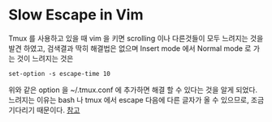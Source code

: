 # Slow Escape in Vim

Tmux 를 사용하고 있을 때 vim 을 키면 scrolling 이나 다른것들이 모두 느려지는 것을 
발견 하였고, 검색결과 딱히 해결법은 없으며 Insert mode 에서 Normal mode 로 가는 것이 
느려지는 것은 

```
set-option -s escape-time 10
```

위와 같은 option 을 ~/.tmux.conf 에 추가하면 해결 할 수 있다는 것을 알게 되었다. 
느려지는 이유는 bash 나 tmux 에서 escape 다음에 다른 글자가 올 수 있으므로, 조금 
기다리기 때문이다. [참고](https://www.johnhawthorn.com/2012/09/vi-escape-delays/)
